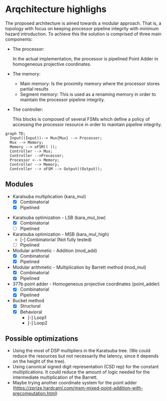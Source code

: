 # Arqchitecture highlighs
The proposed architecture is aimed towards a modular approach. That is, a topology with focus on keeping processor pipeline integrity with minimum hazard introduction. To achieve this the solution is comprised of three main components:
- The processor:

  In the actual implementation, the processor is pipelined Point Adder in homogeneous projective coordinates.

- The memory:
  - Main memory: Is the proximity memory where the processor stores partial results
  - Segment memory: This is used as a renaming memory in order to maintain the processor pipeline integrity.
  
- The controller:

  This blocks is composed of several FSMs which define a policy of accessing the processor resource in order to maintain pipeline integrity.

```mermaid
graph TD;
  Input((Input))--> Mux{Mux} --> Processor;
  Mux --> Memory;
  Memory --> oFSM(( ));
  Controller --> Mux;
  Controller -->Processor;
  Processor <--> Memory;
  Controller --> Memory;
  Controller --> oFSM --> Output((Output));

```


## Modules 

* Karatsuba multiplication (kara_mul)
   - [x] Combinatorial
   - [x] Pipelined 
- Karatsuba optimization - LSB (kara_mul_low)
  - [x] Combinatorial
  - [ ] Pipelined 
- Karatsuba optimization - MSB (kara_mul_high)
  - [-] Combinatorial (Not fully tested)
  - [ ] Pipelined 
- Modular arithmetic - Addition (mod_add)
  - [x] Combinatorial
  - [x] Pipelined 
- Modular arithmetic - Multiplication by Barrett method (mod_mul)
  - [x] Combinatorial
  - [x] Pipelined 
- 377b point adder - Homogeneous projective coordinates (point_adder)
  - [x] Combinatorial
  - [x] Pipelined 
- Bucket method
  - [X] Structural
  - [X] Behavioral
    - [-] Loop1
    - [-] Loop2

## Possible optimizations

- Using the most of DSP multipliers in the Karatsuba tree. (We could reduce the resources but not necessarily the latency, since it depends on the height of the tree).
- Using canonical signed digit representation (CSD rep) for the constant multiplications. It could reduce the amount of logic needed for the intermediate multiplication of the Barrett.
- Maybe trying another coordinate system for the point adder (https://zprize.hardcaml.com/msm-mixed-point-addition-with-precomputation.html)
